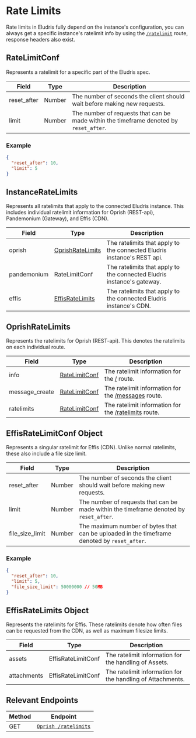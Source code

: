 # Rate Limits

Rate limits in Eludris fully depend on the instance's configuration, you can always
get a specific instance's ratelimit info by using the [`/ratelimit`](../oprish/ratelimits.md)
route, response headers also exist.

## RateLimitConf

Represents a ratelimit for a specific part of the Eludris spec.

| Field       | Type   | Description |
|-------------|--------|-------------|
| reset_after | Number | The number of seconds the client should wait before making new requests.
| limit       | Number | The number of requests that can be made within the timeframe denoted by `reset_after`. |

### Example

```json
{
  "reset_after": 10,
  "limit": 5
}
```

## InstanceRateLimits

Represents all ratelimits that apply to the connected Eludris instance. This includes
individual ratelimit information for Oprish (REST-api), Pandemonium (Gateway), and Effis (CDN).

| Field       | Type   | Description |
|-------------|--------|-------------|
| oprish      | [OprishRateLimits](./oprish_ratelimits.md) | The ratelimits that apply to the connected Eludris instance's REST api. |
| pandemonium | RateLimitConf | The ratelimits that apply to the connected Eludris instance's gateway. |
| effis       | [EffisRateLimits](./effis_ratelimits.md) | The ratelimits that apply to the connected Eludris instance's CDN. |

## OprishRateLimits

Represents the ratelimits for Oprish (REST-api). This denotes the ratelimits on
each individual route.

| Field          | Type              | Description                |
|----------------|-------------------|----------------------------|
| info           | [RateLimitConf](./ratelimits.md) | The ratelimit information for the [/](../oprish/instance_info.md) route. |
| message_create | [RateLimitConf](./ratelimits.md) | The ratelimit information for the [/messages](../oprish/messages/create.md) route. |
| ratelimits     | [RateLimitConf](./ratelimits.md) | The ratelimit information for the [/ratelimits](../oprish/ratelimits.md) route. |

## EffisRateLimitConf Object

Represents a singular ratelimit for Effis (CDN). Unlike normal ratelimits, these
also include a file size limit.

| Field           | Type   | Description |
|-----------------|--------|-------------|
| reset_after     | Number | The number of seconds the client should wait before making new requests. |
| limit           | Number | The number of requests that can be made within the timeframe denoted by `reset_after`. |
| file_size_limit | Number | The maximum number of bytes that can be uploaded in the timeframe denoted by `reset_after`. |

### Example

```json
{
  "reset_after": 10,
  "limit": 5,
  "file_size_limit": 50000000 // 50MB
}
```

## EffisRateLimits Object

Represents the ratelimits for Effis. These ratelimits denote how often files can
be requested from the CDN, as well as maximum filesize limits.

| Field          | Type                 | Description |
|----------------|----------------------|-------------|
| assets         | EffisRateLimitConf   | The ratelimit information for the handling of Assets. |
| attachments    | EffisRateLimitConf   | The ratelimit information for the handling of Attachments. |

## Relevant Endpoints

| Method | Endpoint |
|--------|----------|
| GET    | [`Oprish /ratelimits`](../oprish/ratelimits.md) |
